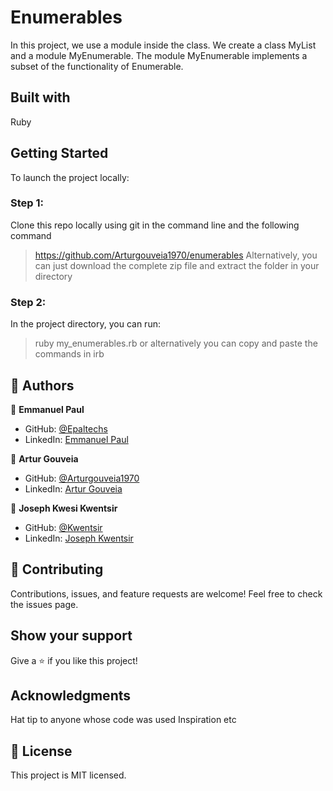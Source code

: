 # Enumerables
In this project, we use a module inside the class. We create a class MyList and a module MyEnumerable. The module MyEnumerable implements a subset of the functionality of Enumerable.

## Built with
Ruby

## Getting Started
To launch the project locally:

### Step 1:
Clone this repo locally using git in the command line and the following command
> https://github.com/Arturgouveia1970/enumerables
Alternatively, you can just download the complete zip file and extract the folder in your directory

### Step 2:
In the project directory, you can run:
> ruby my_enumerables.rb
or alternatively you can copy and paste the commands in
> irb

## 👤 Authors

:bust_in_silhouette: **Emmanuel Paul**
- GitHub: [@Epaltechs](https://github.com/Epaltechs)
- LinkedIn: [Emmanuel Paul](https://www.linkedin.com/in/emmanuel-s-paul)

:bust_in_silhouette: **Artur Gouveia**
- GitHub: [@Arturgouveia1970](https://github.com/Arturgouveia1970)
- LinkedIn: [Artur Gouveia](https://www.linkedin.com/in/artur-gouveia-323868197/)

:bust_in_silhouette: **Joseph Kwesi Kwentsir**
- GitHub: [@Kwentsir](https://github.com/Kwentsir/)
- LinkedIn: [Joseph Kwentsir](https://www.linkedin.com/in/josephkwentsir/)

## :handshake: Contributing
Contributions, issues, and feature requests are welcome!
Feel free to check the issues page.

## Show your support
Give a :star:️ if you like this project!

## Acknowledgments
Hat tip to anyone whose code was used
Inspiration
etc

## :memo: License
This project is MIT licensed.
